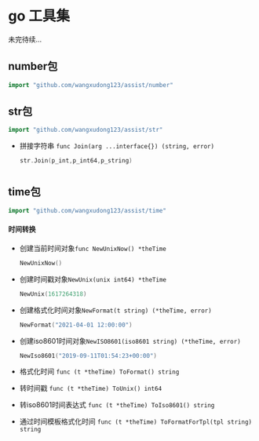 # go 工具集
未完待续...

## number包
```go
import "github.com/wangxudong123/assist/number"

```
<!-- Todo -->


## str包
```go
import "github.com/wangxudong123/assist/str"

```
- 拼接字符串 `func Join(arg ...interface{}) (string, error)`

    ```go
    str.Join(p_int,p_int64,p_string)
    ```
#
## time包
```go
import "github.com/wangxudong123/assist/time"
```
#### 时间转换
- 创建当前时间对象`func NewUnixNow() *theTime`

    ```go
    NewUnixNow()
    ```
- 创建时间戳对象`NewUnix(unix int64) *theTime`

    ```go
    NewUnix(1617264318)
    ``` 
  
- 创建格式化时间对象`NewFormat(t string) (*theTime, error)`
    ```go
    NewFormat("2021-04-01 12:00:00")
    ```

- 创建iso8601时间对象`NewISO8601(iso8601 string) (*theTime, error)`
    ```go
    NewIso8601("2019-09-11T01:54:23+00:00")
    ```
- 格式化时间 `func (t *theTime) ToFormat() string`

- 转时间戳 `func (t *theTime) ToUnix() int64`

- 转iso8601时间表达式 `func (t *theTime) ToIso8601() string`

- 通过时间模板格式化时间 `func (t *theTime) ToFormatForTpl(tpl string) string`
